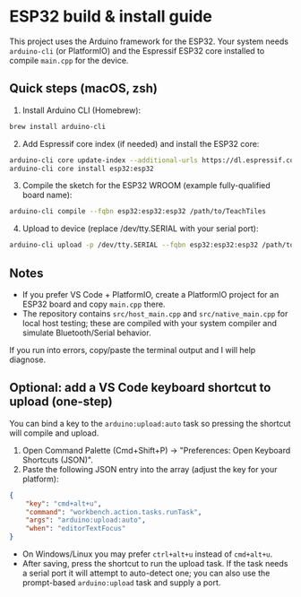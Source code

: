 ESP32 build & install guide
===========================

This project uses the Arduino framework for the ESP32. Your system needs `arduino-cli` (or PlatformIO) and the Espressif ESP32 core installed to compile `main.cpp` for the device.

Quick steps (macOS, zsh)
------------------------

1) Install Arduino CLI (Homebrew):

```bash
brew install arduino-cli
```

2) Add Espressif core index (if needed) and install the ESP32 core:

```bash
arduino-cli core update-index --additional-urls https://dl.espressif.com/dl/package_esp32_index.json
arduino-cli core install esp32:esp32
```

3) Compile the sketch for the ESP32 WROOM (example fully-qualified board name):

```bash
arduino-cli compile --fqbn esp32:esp32:esp32 /path/to/TeachTiles
```

4) Upload to device (replace /dev/tty.SERIAL with your serial port):

```bash
arduino-cli upload -p /dev/tty.SERIAL --fqbn esp32:esp32:esp32 /path/to/TeachTiles
```

Notes
-----
- If you prefer VS Code + PlatformIO, create a PlatformIO project for an ESP32 board and copy `main.cpp` there.
- The repository contains `src/host_main.cpp` and `src/native_main.cpp` for local host testing; these are compiled with your system compiler and simulate Bluetooth/Serial behavior.

If you run into errors, copy/paste the terminal output and I will help diagnose.

Optional: add a VS Code keyboard shortcut to upload (one-step)
---------------------------------------------------------
You can bind a key to the `arduino:upload:auto` task so pressing the shortcut will compile and upload.

1. Open Command Palette (Cmd+Shift+P) -> "Preferences: Open Keyboard Shortcuts (JSON)".
2. Paste the following JSON entry into the array (adjust the key for your platform):

```json
{
	"key": "cmd+alt+u",
	"command": "workbench.action.tasks.runTask",
	"args": "arduino:upload:auto",
	"when": "editorTextFocus"
}
```

- On Windows/Linux you may prefer `ctrl+alt+u` instead of `cmd+alt+u`.
- After saving, press the shortcut to run the upload task. If the task needs a serial port it will attempt to auto-detect one; you can also use the prompt-based `arduino:upload` task and supply a port.

